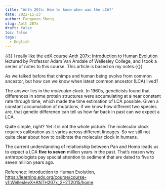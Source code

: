 ```yaml
---
title: "Anth 207x: How to know when was the LCA?"
date: 2022-11-23
author: Fangyuan Sheng
slug: Anth 207x
draft: false
toc: false
tags:
  - English
---
```

{{<block class="note">}}
I really like the edX course [Anth 207x: Introduction to Human Evolution](https://learning.edx.org/course/course-v1:WellesleyX+ANTH207x_2+2T2015/home) lectured by Professor Adam Van Arsdale of Wellesley College, and I took a series of notes to this course. This article is based on my notes.{{<end>}}

  

As we talked before that chimps and human being evolve from common ancestor, but how can we know when latest common ancestor (LCA) lived?

The answer lies in the *molecular clock*. In 1960s, geneticists found that differences in some protein structures were accumulating at a near constant rate through time, which made the time estimation of LCA possible. Given a constant accumulation of mutations, if we know how different two species are, that genetic difference can tell us how far back in past can we expect a LCA. 

Quite simple, right? Yet it is not the whole picture. The molecular clock requires calibration as it varies across different lineages. So we still not quite clear about how to calibrate the molecular clock in humans.

The current understanding of relationship between Pan and Homo leads us to expect a LCA **five to seven** million years in the past. That’s reason why anthropologists pay special attention to sediment that are dated to five to seven million years ago.
  
Reference: Introduction to Human Evolution, https://learning.edx.org/course/course-v1:WellesleyX+ANTH207x_2+2T2015/home
